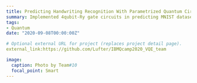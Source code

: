 ```yaml
---
title: Predicting Handwriting Recognition With Parametrized Quantum Circuit
summary: Implemented 4qubit‑Ry gate circuits in predicting MNIST dataset with the learning curve converged after ten iterations.
tags:
- Quantum
date: "2020-09-08T00:00:00Z"

# Optional external URL for project (replaces project detail page).
external_link:https://github.com/Lufter/IBMQcamp2020_VQE_team

image:
  caption: Photo by Team#10
  focal_point: Smart
---
```

